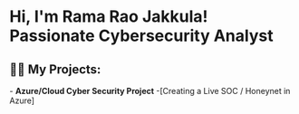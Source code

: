 <h1>Hi, I'm Rama Rao Jakkula! Passionate Cybersecurity Analyst </h1>
<h2>👨‍💻 My Projects:</h2>
- <b>Azure/Cloud Cyber Security Project</b>
  -[Creating a Live SOC / Honeynet in Azure]

